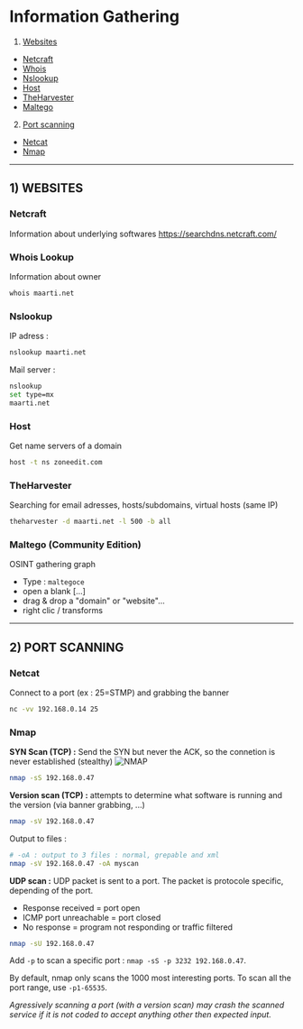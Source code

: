 # Information Gathering

1. [Websites](#1-websites)
  * [Netcraft](#netcraft)
  * [Whois](#whois)
  * [Nslookup](#nslookup)
  * [Host](#host)
  * [TheHarvester](#theharvester)
  * [Maltego](#maltego)
2. [Port scanning](#2-port-scanning)
  * [Netcat](#netcat)
  * [Nmap](#nmap)

________________________________
## 1) WEBSITES

### Netcraft
Information about underlying softwares
<https://searchdns.netcraft.com/>

### Whois Lookup
Information about owner
```bash
whois maarti.net
```

### Nslookup
IP adress :
```bash
nslookup maarti.net
```
Mail server :
```bash
nslookup
set type=mx
maarti.net
```

### Host
Get name servers of a domain
```bash
host -t ns zoneedit.com
```

### TheHarvester
Searching for email adresses, hosts/subdomains, virtual hosts (same IP)
```bash
theharvester -d maarti.net -l 500 -b all
```

### Maltego (Community Edition)
OSINT gathering graph
* Type : `maltegoce`
* open a blank [...]
* drag & drop a "domain" or "website"...
* right clic / transforms

________________________________________________
## 2) PORT SCANNING

### Netcat
Connect to a port (ex : 25=STMP) and grabbing the banner
```bash
nc -vv 192.168.0.14 25
```

### Nmap
**SYN Scan (TCP) :** Send the SYN but never the ACK, so the connetion is never established (stealthy)
![NMAP](https://upload.wikimedia.org/wikipedia/commons/thumb/9/9a/Tcp_normal.svg/1200px-Tcp_normal.svg.png)
```bash
nmap -sS 192.168.0.47
```

**Version scan (TCP) :** attempts to determine what software is running and the version (via banner grabbing, ...)
```bash
nmap -sV 192.168.0.47
```

Output to files :
```bash
# -oA : output to 3 files : normal, grepable and xml
nmap -sV 192.168.0.47 -oA myscan
```

**UDP scan :** UDP packet is sent to a port. The packet is protocole specific, depending of the port.
* Response received = port open
* ICMP port unreachable = port closed
* No response = program not responding or traffic filtered
```bash
nmap -sU 192.168.0.47
```

Add `-p` to scan a specific port : `nmap -sS -p 3232 192.168.0.47`.

By default, nmap only scans the 1000 most interesting ports. To scan all the port range, use `-p1-65535`.

*Agressively scanning a port (with a version scan) may crash the scanned service if it is not coded to accept anything other then expected input.*

 

